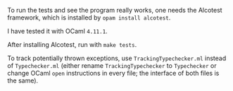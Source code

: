 To run the tests and see the program really works, one needs the Alcotest framework, which is installed by `opam install alcotest`.

I have tested it with OCaml `4.11.1`.

After installing Alcotest, run with `make tests`.

To track potentially thrown exceptions, use `TrackingTypechecker.ml` instead of `Typechecker.ml` (either rename `TrackingTypechecker` to `Typechecker` or change OCaml `open` instructions in every file; the interface of both files is the same).

